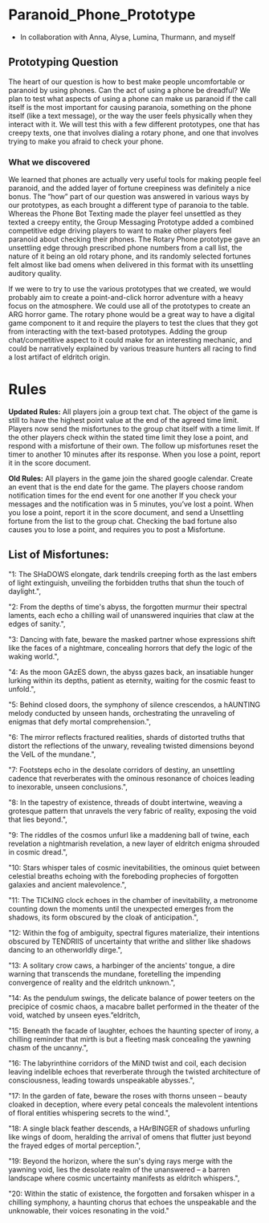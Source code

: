 # Paranoid_Phone_Prototype

- In collaboration with Anna, Alyse, Lumina, Thurmann, and myself

## Prototyping Question

The heart of our question is how to best make people uncomfortable or paranoid by using phones. Can the act of using a phone be dreadful? We plan to test what aspects of using a phone can make us paranoid if the call itself is the most important for causing paranoia, something on the phone itself (like a text message), or the way the user feels physically when they interact with it. We will test this with a few different prototypes, one that has creepy texts, one that involves dialing a rotary phone, and one that involves trying to make you afraid to check your phone.

### What we discovered

We learned that phones are actually very useful tools for making people feel paranoid, and the added layer of fortune creepiness was definitely a nice bonus. The “how” part of our question was answered in various ways by our prototypes, as each brought a different type of paranoia to the table. Whereas the Phone Bot Texting made the player feel unsettled as they texted a creepy entity, the Group Messaging Prototype added a combined competitive edge driving players to want to make other players feel paranoid about checking their phones. The Rotary Phone prototype gave an unsettling edge through prescribed phone numbers from a call list, the nature of it being an old rotary phone, and its randomly selected fortunes felt almost like bad omens when delivered in this format with its unsettling auditory quality.

If we were to try to use the various prototypes that we created, we would probably aim to create a point-and-click horror adventure with a heavy focus on the atmosphere. We could use all of the prototypes to create an ARG horror game. The rotary phone would be a great way to have a digital game component to it and require the players to test the clues that they got from interacting with the text-based prototypes. Adding the group chat/competitive aspect to it could make for an interesting mechanic, and could be narratively explained by various treasure hunters all racing to find a lost artifact of eldritch origin.

# Rules

**Updated Rules:**
All players join a group text chat.
The object of the game is still to have the highest point value at the end of the agreed time limit.
Players now send the misfortunes to the group chat itself with a time limit. If the other players check within the stated time limit they lose a point, and respond with a misfortune of their own.
The follow up misfortunes reset the timer to another 10 minutes after its response.
When you lose a point, report it in the score document.

**Old Rules:**
All players in the game join the shared google calendar.
Create an event that is the end date for the game.
The players choose random notification times for the end event for one another
If you check your messages and the notification was in 5 minutes, you’ve lost a point.
When you lose a point, report it in the score document, and send a Unsettling fortune from the list to the group chat.
Checking the bad fortune also causes you to lose a point, and requires you to post a Misfortune.

## List of Misfortunes:

"1: The SHaDOWS elongate, dark tendrils creeping forth as the last embers of light extinguish, unveiling the forbidden truths that shun the touch of daylight.",

"2: From the depths of time's abyss, the forgotten murmur their spectral laments, each echo a chilling wail of unanswered inquiries that claw at the edges of sanity.",

"3: Dancing with fate, beware the masked partner whose expressions shift like the faces of a nightmare, concealing horrors that defy the logic of the waking world.",

"4: As the moon GAzES down, the abyss gazes back, an insatiable hunger lurking within its depths, patient as eternity, waiting for the cosmic feast to unfold.",

"5: Behind closed doors, the symphony of silence crescendos, a hAUNTING melody conducted by unseen hands, orchestrating the unraveling of enigmas that defy mortal comprehension.",

"6: The mirror reflects fractured realities, shards of distorted truths that distort the reflections of the unwary, revealing twisted dimensions beyond the VeIL of the mundane.",

"7: Footsteps echo in the desolate corridors of destiny, an unsettling cadence that reverberates with the ominous resonance of choices leading to inexorable, unseen conclusions.",

"8: In the tapestry of existence, threads of doubt intertwine, weaving a grotesque pattern that unravels the very fabric of reality, exposing the void that lies beyond.",

"9: The riddles of the cosmos unfurl like a maddening ball of twine, each revelation a nightmarish revelation, a new layer of eldritch enigma shrouded in cosmic dread.",

"10: Stars whisper tales of cosmic inevitabilities, the ominous quiet between celestial breaths echoing with the foreboding prophecies of forgotten galaxies and ancient malevolence.",

"11: The TICkING clock echoes in the chamber of inevitability, a metronome counting down the moments until the unexpected emerges from the shadows, its form obscured by the cloak of anticipation.",

"12: Within the fog of ambiguity, spectral figures materialize, their intentions obscured by TENDRIlS of uncertainty that writhe and slither like shadows dancing to an otherworldly dirge.",

"13: A solitary crow caws, a harbinger of the ancients' tongue, a dire warning that transcends the mundane, foretelling the impending convergence of reality and the eldritch unknown.",

"14: As the pendulum swings, the delicate balance of power teeters on the precipice of cosmic chaos, a macabre ballet performed in the theater of the void, watched by unseen eyes.”eldritch,

"15: Beneath the facade of laughter, echoes the haunting specter of irony, a chilling reminder that mirth is but a fleeting mask concealing the yawning chasm of the uncanny.",

"16: The labyrinthine corridors of the MiND twist and coil, each decision leaving indelible echoes that reverberate through the twisted architecture of consciousness, leading towards unspeakable abysses.",

"17: In the garden of fate, beware the roses with thorns unseen – beauty cloaked in deception, where every petal conceals the malevolent intentions of floral entities whispering secrets to the wind.",

"18: A single black feather descends, a HArBINGER of shadows unfurling like wings of doom, heralding the arrival of omens that flutter just beyond the frayed edges of mortal perception.",

"19: Beyond the horizon, where the sun's dying rays merge with the yawning void, lies the desolate realm of the unanswered – a barren landscape where cosmic uncertainty manifests as eldritch whispers.",

"20: Within the static of existence, the forgotten and forsaken whisper in a chilling symphony, a haunting chorus that echoes the unspeakable and the unknowable, their voices resonating in the void."
